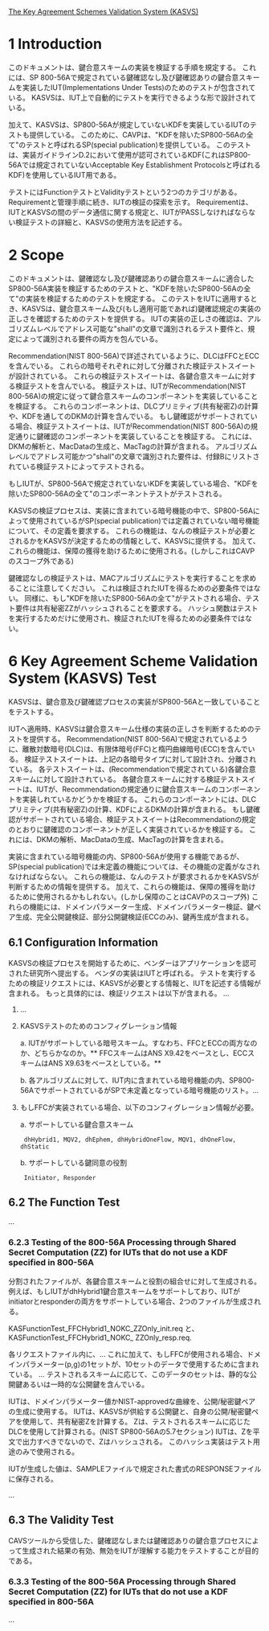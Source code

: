 [The Key Agreement Schemes Validation System (KASVS)](http://csrc.nist.gov/groups/STM/cavp/key-establishment.html)

# 1 Introduction

このドキュメントは、鍵合意スキームの実装を検証する手順を規定する。
これには、SP 800-56Aで規定されている鍵確認なし及び鍵確認ありの鍵合意スキームを実装したIUT(Implementations Under Tests)のためのテストが包含されている。
KASVSは、IUT上で自動的にテストを実行できるような形で設計されている。

加えて、KASVSは、SP800-56Aが規定していないKDFを実装しているIUTのテストも提供している。
このために、CAVPは、"KDFを除いたSP800-56Aの全て"のテストと呼ばれるSP(special publication)を提供している。
このテストは、実装ガイドラインD.2において使用が認可されているKDF(これはSP800-56Aでは規定されていないAcceptable Key Establishment Protocolsと呼ばれるKDF)を使用しているIUT用である。

テストにはFunctionテストとValidityテストという2つのカテゴリがある。
Requirementと管理手順に続き、IUTの検証の探索を示す。
Requirementは、IUTとKASVSの間のデータ通信に関する規定と、IUTがPASSしなければならない検証テストの詳細と、KASVSの使用方法を記述する。


# 2 Scope

このドキュメントは、鍵確認なし及び鍵確認ありの鍵合意スキームに適合したSP800-56A実装を検証するためのテストと、"KDFを除いたSP800-56Aの全て"の実装を検証するためのテストを規定する。
このテストをIUTに適用するとき、KASVSは、鍵合意スキーム及び(もし適用可能であれば)鍵確認規定の実装の正しさを確認するためのテストを提供する。
IUTの実装の正しさの確認は、アルゴリズムレベルでアドレス可能な"shall"の文章で識別されるテスト要件と、規定によって識別される要件の両方を包んでいる。

Recommendation(NIST 800-56A)で詳述されているように、DLCはFFCとECCを含んでいる。
これらの暗号それぞれに対して分離された検証テストスイートが設計されている。
これらの検証テストスイートは、各鍵合意スキームに対する検証テストを含んでいる。
検証テストは、IUTがRecommendation(NIST 800-56A)の規定に従って鍵合意スキームのコンポーネントを実装していることを検証する。
これらのコンポーネントは、DLCプリミティブ(共有秘密Z)の計算や、KDFを通してのDKMの計算を含んでいる。
もし鍵確認がサポートされている場合、検証テストスイートは、IUTがRecommendation(NIST 800-56A)の規定通りに鍵確認のコンポーネントを実装していることを検証する。
これには、DKMの解析と、MacDataの生成と、MacTagの計算が含まれる。
アルゴリズムレベルでアドレス可能かつ"shall"の文章で識別された要件は、付録Bにリストされている検証テストによってテストされる。

もしIUTが、SP800-56Aで規定されていないKDFを実装している場合、"KDFを除いたSP800-56Aの全て"のコンポーネントテストがテストされる。

KASVSの検証プロセスは、実装に含まれている暗号機能の中で、SP800-56Aによって使用されているがSP(special publication)では定義されていない暗号機能について、その定義を要求する。
これらの機能は、なんの検証テストが必要とされるかをKASVSが決定するための情報として、KASVSに提供する。
加えて、これらの機能は、保障の獲得を助けるために使用される。(しかしこれはCAVPのスコープ外である)

鍵確認なしの検証テストは、MACアルゴリズムにテストを実行することを求めることに注意してください。
これは検証されたIUTを得るための必要条件ではない。
同様に、もし"KDFを除いたSP800-56Aの全て"がテストされる場合、テスト要件は共有秘密ZZがハッシュされることを要求する。
ハッシュ関数はテストを実行するためだけに使用され、検証されたIUTを得るための必要条件ではない。


# 6 Key Agreement Scheme Validation System (KASVS) Test

KASVSは、鍵合意及び鍵確認プロセスの実装がSP800-56Aと一致していることをテストする。

IUTへ適用時、KASVSは鍵合意スキーム仕様の実装の正しさを判断するためのテストを提供する。
Recommendation(NIST 800-56A)で規定されているように、離散対数暗号(DLC)は、有限体暗号(FFC)と楕円曲線暗号(ECC)を含んでいる。
検証テストスイートは、上記の各暗号タイプに対して設計され、分離されている。
各テストスイートは、(Recommendationで規定されている)各鍵合意スキームに対して設計されている。
各鍵合意スキームに対する検証テストスイートは、IUTが、Recommendationの規定通りに鍵合意スキームのコンポーネントを実装しれているかどうかを検証する。
これらのコンポーネントには、DLCプリミティブ(共有秘密Z)の計算、KDFによるDKMの計算が含まれる。
もし鍵確認がサポートされている場合、検証テストスイートはRecommendationの規定のとおりに鍵確認のコンポーネントが正しく実装されているかを検証する。
これには、DKMの解析、MacDataの生成、MacTagの計算を含まれる。

実装に含まれている暗号機能の内、SP800-56Aが使用する機能であるが、SP(special publication)では未定義の機能については、その機能の定義がなされなければならない。
これらの機能は、なんのテストが要求されるかをKASVSが判断するための情報を提供する。
加えて、これらの機能は、保障の獲得を助けるために使用されるかもしれない。(しかし保障のことはCAVPのスコープ外)
これらの機能には、ドメインパラメーター生成、ドメインパラメーター検証、鍵ペア生成、完全公開鍵検証、部分公開鍵検証(ECCのみ)、鍵再生成が含まれる。


## 6.1 Configuration Information

KASVSの検証プロセスを開始するために、ベンダーはアプリケーションを認可された研究所へ提出する。
ベンダの実装はIUTと呼ばれる。
テストを実行するための検証リクエストには、KASVSが必要とする情報と、IUTを記述する情報が含まれる。
もっと具体的には、検証リクエストは以下が含まれる。
...

1. ...

2. KASVSテストのためのコンフィグレーション情報

	a. IUTがサポートしている暗号スキーム。すなわち、FFCとECCの両方なのか、どちらかなのか。** FFCスキームはANS X9.42をベースとし、ECCスキームはANS X9.63をベースとしている。**

	b. 各アルゴリズムに対して、IUT内に含まれている暗号機能の内、SP800-56AでサポートされているがSPで未定義となっている暗号機能のリスト。...

3. もしFFCが実装されている場合、以下のコンフィグレーション情報が必要。

	a. サポートしている鍵合意スキーム

		dhHybrid1, MQV2, dhEphem, dhHybridOneFlow, MQV1, dhOneFlow, dhStatic

	b. サポートしている鍵同意の役割

		Initiator, Responder


## 6.2 The Function Test

... 


### 6.2.3 Testing of the 800-56A Processing through Shared Secret Computation (ZZ) for IUTs that do not use a KDF specified in 800-56A

分割されたファイルが、各鍵合意スキームと役割の組合せに対して生成される。
例えば、もしIUTがdhHybrid1鍵合意スキームをサポートしており、IUTがinitiatorとresponderの両方をサポートしている場合、2つのファイルが生成される。

KASFunctionTest_FFCHybrid1_NOKC_ZZOnly_init.req と、
KASFunctionTest_FFCHybrid1_NOKC_ ZZOnly_resp.req.

各リクエストファイル内に、...
これに加えて、もしFFCが使用される場合、ドメインパラメーター(p,g)の1セットが、10セットのデータで使用するために含まれている。
...
テストされるスキームに応じて、このデータのセットは、静的な公開鍵あるいは一時的な公開鍵を含んでいる。

IUTは、ドメインパラメーター値かNIST-approvedな曲線を、公開/秘密鍵ペアの生成に使用する。
IUTは、KASVSが供給する公開鍵と、自身の公開/秘密鍵ペアを使用して、共有秘密Zを計算する。
Zは、テストされるスキームに応じたDLCを使用して計算される。(NIST SP800-56Aの5.7セクション)
IUTは、Zを平文で出力すべきでないので、Zはハッシュされる。
このハッシュ実装はテスト用途のみで使用される。

IUTが生成した値は、SAMPLEファイルで規定された書式のRESPONSEファイルに保存される。

...


## 6.3 The Validity Test

CAVSツールから受信した、鍵確認なしまたは鍵確認ありの鍵合意プロセスによって生成された結果の有効、無効をIUTが理解する能力をテストすることが目的である。


### 6.3.3 Testing of the 800-56A Processing through Shared Secret Computation (ZZ) for IUTs that do not use a KDF specified in 800-56A

...


